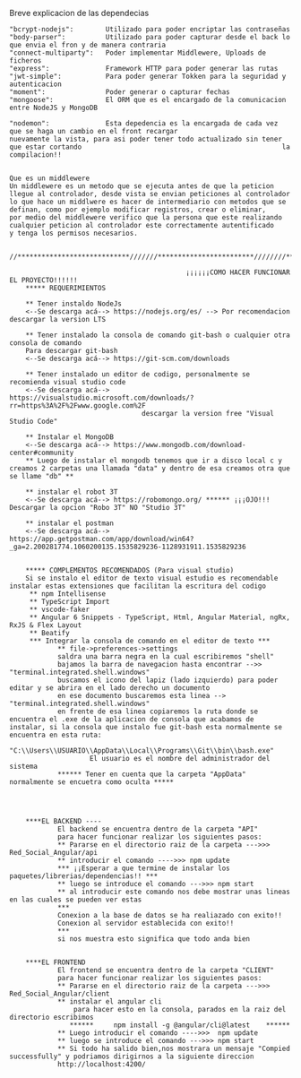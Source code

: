 Breve explicacion de las dependecias

    "bcrypt-nodejs":        Utilizado para poder encriptar las contraseñas
    "body-parser":          Utilizado para poder capturar desde el back lo que envia el fron y de manera contraria
    "connect-multiparty":   Poder implementar Middlewere, Uploads de ficheros
    "express":              Framework HTTP para poder generar las rutas
    "jwt-simple":           Para poder generar Tokken para la seguridad y autenticacion
    "moment":               Poder generar o capturar fechas
    "mongoose":             El ORM que es el encargado de la comunicacion entre NodeJS y MongoDB

    "nodemon":              Esta depedencia es la encargada de cada vez que se haga un cambio en el front recargar                                                   nuevamente la vista, para asi poder tener todo actualizado sin tener que estar cortando                                                  la compilacion!! 


    Que es un middlewere
    Un middlewere es un metodo que se ejecuta antes de que la peticion llegue al controlador, desde vista se envian peticiones al controlador
    lo que hace un middlwere es hacer de intermediario con metodos que se definan, como por ejemplo modificar registros, crear o eliminar,
    por medio del middlewere verifico que la persona que este realizando cualquier peticion al controlador este correctamente autentificado 
    y tenga los permisos necesarios.


    //****************************///////************************////////****************************///////*****************//

                                                ¡¡¡¡¡¡COMO HACER FUNCIONAR EL PROYECTO!!!!!!
        ***** REQUERIMIENTOS

        ** Tener instaldo NodeJs
        <--Se descarga acá--> https://nodejs.org/es/ --> Por recomendacion descargar la version LTS

        ** Tener instalado la consola de comando git-bash o cualquier otra consola de comando
        Para descargar git-bash
        <--Se descarga acá--> https://git-scm.com/downloads

        ** Tener instalado un editor de codigo, personalmente se recomienda visual studio code
        <--Se descarga acá--> https://visualstudio.microsoft.com/downloads/?rr=https%3A%2F%2Fwww.google.com%2F
                                     descargar la version free "Visual Studio Code"

        ** Instalar el MongoDB
        <--Se descarga acá--> https://www.mongodb.com/download-center#community
        ** Luego de instalar el mongodb tenemos que ir a disco local c y creamos 2 carpetas una llamada "data" y dentro de esa creamos otra que se llame "db" **

        ** instalar el robot 3T 
        <--Se descarga acá--> https://robomongo.org/ ****** ¡¡¡OJO!!! Descargar la opcion "Robo 3T" NO "Studio 3T"
         
        ** instalar el postman
        <--Se descarga acá-->  https://app.getpostman.com/app/download/win64?_ga=2.200281774.1060200135.1535829236-1128931911.1535829236


        ***** COMPLEMENTOS RECOMENDADOS (Para visual studio)
        Si se instalo el editor de texto visual estudio es recomendable instalar estas extensiones que facilitan la escritura del codigo
         ** npm Intellisense
         ** TypeScript Import
         ** vscode-faker
         ** Angular 6 Snippets - TypeScript, Html, Angular Material, ngRx, RxJS & Flex Layout
         ** Beatify
         *** Integrar la consola de comando en el editor de texto ***
                ** file->preferences->settings
                saldra una barra negra en la cual escribiremos "shell"
                bajamos la barra de navegacion hasta encontrar -->> "terminal.integrated.shell.windows"
                buscamos el icono del lapiz (lado izquierdo) para poder editar y se abrira en el lado derecho un documento
                en ese documento buscaremos esta linea -->   "terminal.integrated.shell.windows"
                en frente de esa linea copiaremos la ruta donde se encuentra el .exe de la aplicacion de consola que acabamos de instalar, si la consola que instalo fue git-bash esta normalmente se encuentra en esta ruta:
                "C:\\Users\\USUARIO\\AppData\\Local\\Programs\\Git\\bin\\bash.exe"
                        El usuario es el nombre del administrador del sistema
                ****** Tener en cuenta que la carpeta "AppData" normalmente se encuetra como oculta *****




        ****EL BACKEND ----
                El backend se encuentra dentro de la carpeta "API" 
                para hacer funcionar realizar los siguientes pasos:
                ** Pararse en el directorio raiz de la carpeta --->>> Red_Social_Angular/api
                ** introducir el comando ---->>> npm update 
                *** ¡¡Esperar a que termine de instalar los paquetes/librerias/dependencias!! ***
                ** luego se introduce el comando --->>> npm start
                ** al introducir este comando nos debe mostrar unas lineas en las cuales se pueden ver estas
                ***
                Conexion a la base de datos se ha realiazado con exito!!
                Conexion al servidor establecida con exito!!
                ***
                si nos muestra esto significa que todo anda bien

    
        ****EL FRONTEND
                El frontend se encuentra dentro de la carpeta "CLIENT"
                para hacer funcionar realizar los siguientes pasos:
                ** Pararse en el directorio raiz de la carpeta --->>> Red_Social_Angular/client
                ** instalar el angular cli
                    para hacer esto en la consola, parados en la raiz del directorio escribimos
                   ******     npm install -g @angular/cli@latest    ******
                ** Luego introducir el comando ---->>>  npm update
                ** luego se introduce el comando --->>> npm start
                ** Si todo ha salido bien,nos mostrara un mensaje "Compied successfully" y podriamos dirigirnos a la siguiente direccion
                http://localhost:4200/
                